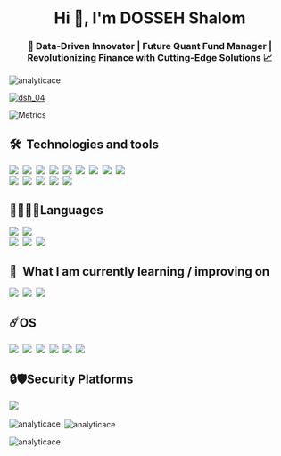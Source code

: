 <h1 align="center">Hi 👋, I'm DOSSEH Shalom</h1>
<h3 align="center">🚀 Data-Driven Innovator | Future Quant Fund Manager | Revolutionizing Finance with Cutting-Edge Solutions 📈</h3>

<p align="left"> <img src="https://komarev.com/ghpvc/?username=analyticace&label=Profile%20views&color=0e75b6&style=flat" alt="analyticace" /> </p>

<p align="left"> <a href="https://twitter.com/dsh_04" target="blank"><img src="https://img.shields.io/twitter/follow/dsh_04?logo=twitter&style=for-the-badge" alt="dsh_04" /></a> </p>


![Metrics](https://metrics.lecoq.io/AnalyticAce?template=terminal&base.header=0&base.activity=0&base.community=0&base.repositories=0&base.metadata=0&isocalendar=1&languages=1&topics=1&stars=1&habits=1&followup=1&skyline=1&base=header%2C%20activity%2C%20community%2C%20repositories%2C%20metadata&base.indepth=false&base.hireable=false&base.skip=false&isocalendar=false&isocalendar.duration=full-year&languages=false&languages.limit=8&languages.threshold=0%25&languages.other=true&languages.colors=github&languages.sections=most-used&languages.indepth=true&languages.analysis.timeout=15&languages.analysis.timeout.repositories=7.5&languages.categories=markup%2C%20programming&languages.recent.categories=markup%2C%20programming&languages.recent.load=300&languages.recent.days=14&topics=false&topics.mode=starred&topics.sort=stars&topics.limit=15&stars=false&stars.limit=4&habits=false&habits.from=200&habits.days=14&habits.facts=true&habits.charts=true&habits.charts.type=classic&habits.trim=false&habits.languages.limit=8&habits.languages.threshold=0%25&followup=false&followup.sections=repositories&followup.indepth=false&followup.archived=true&skyline=false&skyline.year=current-year&skyline.frames=60&skyline.quality=0.5&skyline.compatibility=false&skyline.settings=%7B%0A%20%20%22url%22%3A%20%22https%3A%2F%2Fskyline.github.com%2F%24%7Blogin%7D%2F%24%7Byear%7D%22%2C%0A%20%20%22ready%22%3A%20%22%5B...document.querySelectorAll('span')%5D.map(span%20%3D%3E%20span.innerText).includes('Share%20on%20Twitter')%22%2C%0A%20%20%22wait%22%3A%201%2C%0A%20%20%22hide%22%3A%20%22button%2C%20footer%2C%20a%22%0A%7D%0A&config.timezone=Africa%2FLagos)


<p align="center">

## 🛠  Technologies and tools 
<img src="https://img.shields.io/badge/MySQL-005C84?style=for-the-badge&logo=mysql&logoColor=white"/>&nbsp; 
<img src="https://img.shields.io/badge/PostgreSQL-316192?style=for-the-badge&logo=postgresql&logoColor=white"/>&nbsp; 
<img src="https://img.shields.io/badge/django%20rest-ff1709?style=for-the-badge&logo=django&logoColor=white"/>&nbsp; 
<img src="https://img.shields.io/badge/Flask-000000?style=for-the-badge&logo=flask&logoColor=white"/>&nbsp; 
<img src="https://img.shields.io/badge/GitHub%20Pages-222222?style=for-the-badge&logo=GitHub%20Pages&logoColor=white"/>&nbsp; 
<img src="https://img.shields.io/badge/Emacs-%237F5AB6.svg?&style=for-the-badge&logo=gnu-emacs&logoColor=white"/>&nbsp; 
<img src="https://img.shields.io/badge/PyCharm-000000.svg?&style=for-the-badge&logo=PyCharm&logoColor=white"/>&nbsp; 
<img src="https://img.shields.io/badge/VSCode-0078D4?style=for-the-badge&logo=visual%20studio%20code&logoColor=white"/>&nbsp; 
<img src="https://img.shields.io/badge/Google%20Sheets-34A853?style=for-the-badge&logo=google-sheets&logoColor=white"/>&nbsp;  
<img src="https://img.shields.io/badge/GIT-E44C30?style=for-the-badge&logo=git&logoColor=white"/>&nbsp; 
<img src="https://img.shields.io/badge/GNU%20Bash-4EAA25?style=for-the-badge&logo=GNU%20Bash&logoColor=white"/>&nbsp; 
<img src="https://img.shields.io/badge/powershell-5391FE?style=for-the-badge&logo=powershell&logoColor=white"/>&nbsp; 
<img src="https://img.shields.io/badge/windows%20terminal-4D4D4D?style=for-the-badge&logo=windows%20terminal&logoColor=white"/>&nbsp; 
<img src="https://img.shields.io/badge/VirtualBox-21416b?style=for-the-badge&logo=VirtualBox&logoColor=white"/>&nbsp; 

## 🌅👨🏾‍💻Languages 
<img src="https://img.shields.io/badge/Markdown-000000?style=for-the-badge&logo=markdown&logoColor=white"/>&nbsp;
<img src="https://img.shields.io/badge/C-00599C?style=for-the-badge&logo=c&logoColor=white"/>&nbsp;  
<img src="https://img.shields.io/badge/JavaScript-323330?style=for-the-badge&logo=javascript&logoColor=F7DF1E"/>&nbsp; 
<img src="https://img.shields.io/badge/json-5E5C5C?style=for-the-badge&logo=json&logoColor=white"/>&nbsp; 
<img src="https://img.shields.io/badge/Python-FFD43B?style=for-the-badge&logo=python&logoColor=blue"/>&nbsp; 

## 📖  What I am currently learning / improving on 
<img src="https://img.shields.io/badge/Rust-000000?style=for-the-badge&logo=rust&logoColor=white"/>&nbsp; 
<img src="https://img.shields.io/badge/Shell_Script-121011?style=for-the-badge&logo=gnu-bash&logoColor=white"/>&nbsp; 
<img src="https://img.shields.io/badge/npm-CB3837?style=for-the-badge&logo=npm&logoColor=white"/>&nbsp; 

## ☄️OS 
<img src="https://img.shields.io/badge/Android-3DDC84?style=for-the-badge&logo=android&logoColor=white"/>&nbsp; 
<img src="https://img.shields.io/badge/Debian-A81D33?style=for-the-badge&logo=debian&logoColor=white"/>&nbsp; 
<img src="https://img.shields.io/badge/Fedora-294172?style=for-the-badge&logo=fedora&logoColor=white"/>&nbsp; 
<img src="https://img.shields.io/badge/Kali_Linux-557C94?style=for-the-badge&logo=kali-linux&logoColor=white"/>&nbsp; 
<img src="https://img.shields.io/badge/Linux-FCC624?style=for-the-badge&logo=linux&logoColor=black"/>&nbsp; 
<img src="https://img.shields.io/badge/Ubuntu-E95420?style=for-the-badge&logo=ubuntu&logoColor=white"/>&nbsp; 
	
## 🔒🛡️Security Platforms 
<img src="https://img.shields.io/badge/HackTheBox-111927?style=for-the-badge&logo=Hack%20The%20Box&logoColor=9FEF00"/>&nbsp; 
</p>

<p><img align="left" src="https://github-readme-stats.vercel.app/api/top-langs?username=analyticace&show_icons=true&locale=en&layout=compact" alt="analyticace" /></p>

<p>&nbsp;<img align="center" src="https://github-readme-stats.vercel.app/api?username=analyticace&show_icons=true&locale=en" alt="analyticace" /></p>

<p><img align="center" src="https://github-readme-streak-stats.herokuapp.com/?user=analyticace&" alt="analyticace" /></p>

